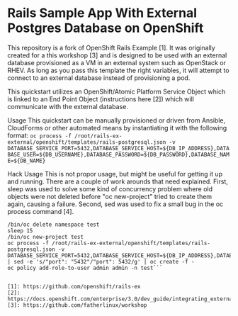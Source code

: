 Rails Sample App With External Postgres Database on OpenShift
============================
This repository is a fork of OpenShift Rails Example [1]. It was originally created for a this workshop [3] and is designed to be used with an external database provisioned as a VM in an external system such as OpenStack or RHEV. As long as you pass this template the right variables, it will attempt to connect to an external database instead of provisioning a pod.

This quickstart utilizes an OpenShift/Atomic Platform Service Object which is linked to an End Point Object (instructions here [2]) which will communicate with the external database.

Usage
This quickstart can be manually provisioned or driven from Ansible, CloudForms or other automated means by instantiating it with the following format:
   ```oc process -f /root/rails-ex-external/openshift/templates/rails-postgresql.json -v DATABASE_SERVICE_PORT=5432,DATABASE_SERVICE_HOST=${DB_IP_ADDRESS},DATABASE_USER=${DB_USERNAME},DATABASE_PASSWORD=${DB_PASSWORD},DATABASE_NAME=${DB_NAME}```


Hack Usage
This is not propor usage, but might be useful for getting it up and running. There are a couple of work arounds that need explained. First, sleep was used to solve some kind of concurrency problem where old objects were not deleted before "oc new-project" tried to create them again, causing a failure. Second, sed was used to fix a small bug in the oc process command [4].
  
  ```export KUBECONFIG=/etc/origin/master/admin.kubeconfig
  /bin/oc delete namespace test
  sleep 15
  /bin/oc new-project test
  oc process -f /root/rails-ex-external/openshift/templates/rails-postgresql.json -v DATABASE_SERVICE_PORT=5432,DATABASE_SERVICE_HOST=${DB_IP_ADDRESS},DATABASE_USER=${DB_USERNAME},DATABASE_PASSWORD=${DB_PASSWORD},DATABASE_NAME=${DB_NAME} | sed -e 's/"port": "5432"/"port": 5432/g' | oc create -f -
oc policy add-role-to-user admin admin -n test```


[1]: https://github.com/openshift/rails-ex
[2]: https://docs.openshift.com/enterprise/3.0/dev_guide/integrating_external_services.html
[3]: https://github.com/fatherlinux/workshop

